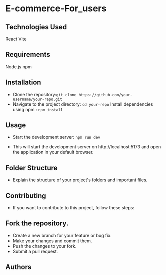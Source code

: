 # E-commerce-For_users


## Technologies Used
React
Vite


## Requirements
Node.js
npm 

## Installation
* Clone the repository:```git clone https://github.com/your-username/your-repo.git```
* Navigate to the project directory:
`cd your-repo`
Install dependencies using npm :
`npm install`

## Usage
* Start the development server:
`npm run dev`

* This will start the development server on http://localhost:5173 and open the application in your default browser.

## Folder Structure
* Explain the structure of your project's folders and important files.

## Contributing
* If you want to contribute to this project, follow these steps:

## Fork the repository.
* Create a new branch for your feature or bug fix.
* Make your changes and commit them.
* Push the changes to your fork.
* Submit a pull request.

## Authors


